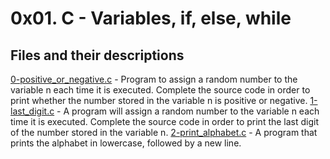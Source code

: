 # 0x01. C - Variables, if, else, while

## Files and their descriptions
[0-positive_or_negative.c](./0-positive_or_negative.c) - Program to assign a random number to the variable n each time it is executed. Complete the source code in order to print whether the number stored in the variable n is positive or negative.
[1-last_digit.c](./1-last_digit.c) - A program will assign a random number to the variable n each time it is executed. Complete the source code in order to print the last digit of the number stored in the variable n.
[2-print_alphabet.c](./2-print_alphabet.c) - A program that prints the alphabet in lowercase, followed by a new line.
